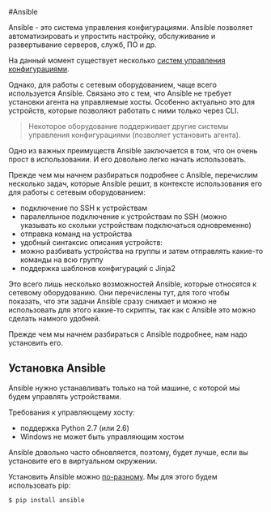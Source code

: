 #Ansible

Ansible - это система управления конфигурациями. Ansible позволяет автоматизировать и упростить настройку, обслуживание и развертывание серверов, служб, ПО и др.

На данный момент существует несколько [систем управления конфигурациями](http://xgu.ru/wiki/%D0%A1%D0%B8%D1%81%D1%82%D0%B5%D0%BC%D0%B0_%D1%83%D0%BF%D1%80%D0%B0%D0%B2%D0%BB%D0%B5%D0%BD%D0%B8%D1%8F_%D0%BA%D0%BE%D0%BD%D1%84%D0%B8%D0%B3%D1%83%D1%80%D0%B0%D1%86%D0%B8%D0%B5%D0%B9).

Однако, для работы с сетевым оборудованием, чаще всего используется Ansible.
Связано это с тем, что Ansible не требует установки агента на управляемые хосты.
Особенно актуально это для устройств, которые позволяют работать с ними только через CLI.

> Некоторое оборудование поддерживает другие системы управления конфигурациями (позволяет установить агента).

Одно из важных преимуществ Ansible заключается в том, что он очень прост в использовании. И его довольно легко начать использовать.

Прежде чем мы начнем разбираться подробнее с Ansible, перечислим несколько задач, которые Ansible решит, в контексте использования его для работы с сетевым оборудованием:
* подключение по SSH к устройствам
 * паралелльное подключение к устройствам по SSH (можно указывать ко скольки устройствам подключаться одновременно)
* отправка команд на устройства
* удобный синтаксис описания устройств:
 * можно разбивать устройства на группы и затем отправлять какие-то команды на всю группу
* поддержка шаблонов конфигураций с Jinja2

Это всего лишь несколько возможностей Ansible, которые относятся к сетевому оборудованию. Они перечислены тут, для того чтобы показать, что эти задачи Ansible сразу снимает и можно не использовать для этого какие-то скрипты, так как с Ansible это можно сделать намного удобней.

Прежде чем мы начнем разбираться с Ansible подробнее, нам надо установить его.

## Установка Ansible

Ansible нужно устанавливать только на той машине, с которой мы будем управлять устройствами.

Требования к управляющему хосту:
* поддержка Python 2.7 (или 2.6)
* Windows не может быть управляющим хостом

Ansible довольно часто обновляется, поэтому, будет лучше, если вы установите его в виртуальном окружении.

Установить Ansible можно [по-разному](http://docs.ansible.com/ansible/intro_installation.html#). Мы для этого будем использовать pip:
```
$ pip install ansible
```
